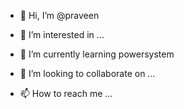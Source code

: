 - 👋 Hi, I’m @praveen 

- 👀 I’m interested in ...
- 🌱 I’m currently learning powersystem 
- 💞️ I’m looking to collaborate on ...
- 📫 How to reach me ...

<!---
psarma93/psarma93 is a ✨ special ✨ repository because its `README.md` (this file) appears on your GitHub profile.
You can click the Preview link to take a look at your changes.
--->
